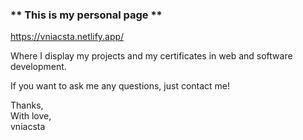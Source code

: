### ** This is my personal page **

https://vniacsta.netlify.app/

Where I display my projects and my certificates in web and software development.

If you want to ask me any questions, just contact me!

Thanks,  
With love,  
vniacsta
